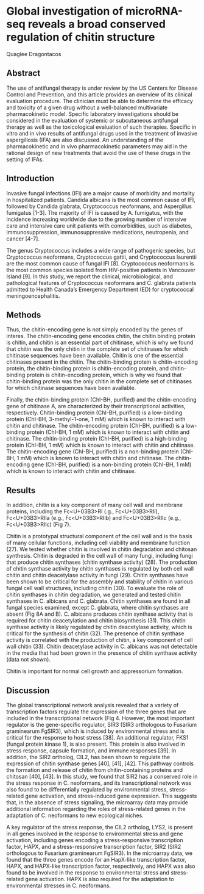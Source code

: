 # Global investigation of microRNA-seq reveals a broad conserved regulation of chitin structure
Quaglee Dragontacos


## Abstract
The use of antifungal therapy is under review by the US Centers for Disease Control and Prevention, and this article provides an overview of its clinical evaluation procedure. The clinician must be able to determine the efficacy and toxicity of a given drug without a well-balanced multivariate pharmacokinetic model. Specific laboratory investigations should be considered in the evaluation of systemic or subcutaneous antifungal therapy as well as the toxicological evaluation of such therapies. Specific in vitro and in vivo results of antifungal drugs used in the treatment of invasive aspergillosis (IFA) are also discussed. An understanding of the pharmacokinetic and in vivo pharmacokinetic parameters may aid in the rational design of new treatments that avoid the use of these drugs in the setting of IFAs.


## Introduction
Invasive fungal infections (IFI) are a major cause of morbidity and mortality in hospitalized patients. Candida albicans is the most common cause of IFI, followed by Candida glabrata, Cryptococcus neoformans, and Aspergillus fumigatus [1-3]. The majority of IFI is caused by A. fumigatus, with the incidence increasing worldwide due to the growing number of intensive care and intensive care unit patients with comorbidities, such as diabetes, immunosuppression, immunosuppressive medications, neutropenia, and cancer [4-7].

The genus Cryptococcus includes a wide range of pathogenic species, but Cryptococcus neoformans, Cryptococcus gattii, and Cryptococcus laurentii are the most common cause of fungal IFI [8]. Cryptococcus neoformans is the most common species isolated from HIV-positive patients in Vancouver Island [9]. In this study, we report the clinical, microbiological, and pathological features of Cryptococcus neoformans and C. glabrata patients admitted to Health Canada’s Emergency Department (ED) for cryptococcal meningoencephalitis.


## Methods
Thus, the chitin-encoding gene is not simply encoded by the genes of interes. The chitin-encoding gene encodes chitin, the chitin binding protein is chitin, and chitin is an essential part of chitinase, which is why we found that chitin was the only chitin in the complete set of chitinases for which chitinase sequences have been available. Chitin is one of the essential chitinases present in the chitin. The chitin-binding protein is chitin-encoding protein, the chitin-binding protein is chitin-encoding protein, and chitin-binding protein is chitin-encoding protein, which is why we found that chitin-binding protein was the only chitin in the complete set of chitinases for which chitinase sequences have been available.

Finally, the chitin-binding protein (ChI-BH, purified) and the chitin-encoding gene of chitinase A, are characterized by their transcriptional activities, respectively. Chitin-binding protein (ChI-BH, purified) is a low-binding protein (ChI-BH, 3-methyl-1-one, 1 mM) which is known to interact with chitin and chitinase. The chitin-encoding protein (ChI-BH, purified) is a low-binding protein (ChI-BH, 1 mM) which is known to interact with chitin and chitinase. The chitin-binding protein (ChI-BH, purified) is a high-binding protein (ChI-BH, 1 mM) which is known to interact with chitin and chitinase. The chitin-encoding gene (ChI-BH, purified) is a non-binding protein (ChI-BH, 1 mM) which is known to interact with chitin and chitinase. The chitin-encoding gene (ChI-BH, purified) is a non-binding protein (ChI-BH, 1 mM) which is known to interact with chitin and chitinase.


## Results
In addition, chitin is a key component of many cell wall and membrane proteins, including the Fc<U+03B3>RI (.g., Fc<U+03B3>RII), Fc<U+03B3>RIIa (e.g., Fc<U+03B3>RIIb) and Fc<U+03B3>RIIc (e.g., Fc<U+03B3>RIIc) (Fig 7).

Chitin is a prototypal structural component of the cell wall and is the basis of many cellular functions, including cell viability and membrane function (27). We tested whether chitin is involved in chitin degradation and chitosan synthesis. Chitin is degraded in the cell wall of many fungi, including fungi that produce chitin synthases (chitin synthase activity) (28). The production of chitin synthase activity by chitin synthases is regulated by both cell wall chitin and chitin deacetylase activity in fungi (29). Chitin synthases have been shown to be critical for the assembly and stability of chitin in various fungal cell wall structures, including chitin (30). To evaluate the role of chitin synthases in chitin degradation, we generated and tested chitin synthases in C. albicans and C. glabrata. Chitin synthases are found in all fungal species examined, except C. glabrata, where chitin synthases are absent (Fig 8A and B). C. albicans produces chitin synthase activity that is required for chitin deacetylation and chitin biosynthesis (31). This chitin synthase activity is likely regulated by chitin deacetylase activity, which is critical for the synthesis of chitin (32). The presence of chitin synthase activity is correlated with the production of chitin, a key component of cell wall chitin (33). Chitin deacetylase activity in C. albicans was not detectable in the media that had been grown in the presence of chitin synthase activity (data not shown).

Chitin is important for normal cell growth and appressorium formation.


## Discussion

The global transcriptional network analysis revealed that a variety of transcription factors regulate the expression of the three genes that are included in the transcriptional network (Fig 4. However, the most important regulator is the gene-specific regulator, SIR3 (SIR3 orthologous to Fusarium graminearum FgSIR3), which is induced by environmental stress and is critical for the response to host stress [38]. An additional regulator, FKS1 (fungal protein kinase 1), is also present. This protein is also involved in stress response, capsule formation, and immune responses [39]. In addition, the SIR2 ortholog, CIL2, has been shown to regulate the expression of chitin synthase genes [40], [41], [42]. This pathway controls the formation and release of chitin from chitin-containing proteins and chitosan [40], [43]. In this study, we found that SIR2 has a conserved role in the stress response in C. neoformans, and its transcriptional network was also found to be differentially regulated by environmental stress, stress-related gene activation, and stress-induced gene expression. This suggests that, in the absence of stress signaling, the microarray data may provide additional information regarding the roles of stress-related genes in the adaptation of C. neoformans to new ecological niches.

A key regulator of the stress response, the CIL2 ortholog, LYS2, is present in all genes involved in the response to environmental stress and gene activation, including genes encoding a stress-responsive transcription factor, HAPX, and a stress-responsive transcription factor, SIR2 (SIR2 orthologous to Fusarium graminearum FgSIR3). In the microarray data, we found that the three genes encode for an HapX-like transcription factor, HAPX, and HAPX-like transcription factor, respectively, and HAPX was also found to be involved in the response to environmental stress and stress-related gene activation. HAPX is also required for the adaptation to environmental stresses in C. neoformans.

